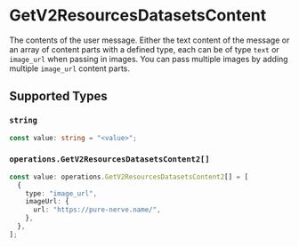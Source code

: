 # GetV2ResourcesDatasetsContent

The contents of the user message. Either the text content of the message or an array of content parts with a defined type, each can be of type `text` or `image_url` when passing in images. You can pass multiple images by adding multiple `image_url` content parts. 


## Supported Types

### `string`

```typescript
const value: string = "<value>";
```

### `operations.GetV2ResourcesDatasetsContent2[]`

```typescript
const value: operations.GetV2ResourcesDatasetsContent2[] = [
  {
    type: "image_url",
    imageUrl: {
      url: "https://pure-nerve.name/",
    },
  },
];
```

